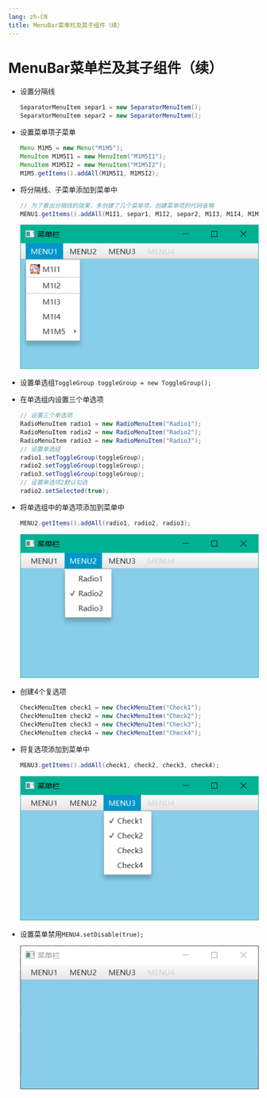 ```yaml
---
lang: zh-CN
title: MenuBar菜单栏及其子组件（续）
---
```



# MenuBar菜单栏及其子组件（续）

* 设置分隔线
  
    ```java
    SeparatorMenuItem separ1 = new SeparatorMenuItem();  
    SeparatorMenuItem separ2 = new SeparatorMenuItem();
    ```

* 设置菜单项子菜单
      
    ```java
    Menu M1M5 = new Menu("M1M5");  
    MenuItem M1M5I1 = new MenuItem("M1M5I1");  
    MenuItem M1M5I2 = new MenuItem("M1M5I2");  
    M1M5.getItems().addAll(M1M5I1, M1M5I2);
    ```

* 将分隔线、子菜单添加到菜单中
      
    ```java
    // 为了看出分隔线的效果，多创建了几个菜单项，创建菜单项的代码省略
    MENU1.getItems().addAll(M1I1, separ1, M1I2, separ2, M1I3, M1I4, M1M5);
    ```
      
    ![](../assets/Pasted%20image%2020220513183734.png)

* 设置单选组`ToggleGroup toggleGroup = new ToggleGroup();`

* 在单选组内设置三个单选项
  
    ```java
    // 设置三个单选项  
    RadioMenuItem radio1 = new RadioMenuItem("Radio1");  
    RadioMenuItem radio2 = new RadioMenuItem("Radio2");  
    RadioMenuItem radio3 = new RadioMenuItem("Radio3");  
    // 设置单选组  
    radio1.setToggleGroup(toggleGroup);  
    radio2.setToggleGroup(toggleGroup);  
    radio3.setToggleGroup(toggleGroup);  
    // 设置单选项2默认勾选  
    radio2.setSelected(true);
    ```

* 将单选组中的单选项添加到菜单中
      
    ```java
    MENU2.getItems().addAll(radio1, radio2, radio3);
    ```
      
    ![](../assets/Pasted%20image%2020220513183801.png)

* 创建4个复选项
  
    ```java
    CheckMenuItem check1 = new CheckMenuItem("Check1");  
    CheckMenuItem check2 = new CheckMenuItem("Check2");  
    CheckMenuItem check3 = new CheckMenuItem("Check3");  
    CheckMenuItem check4 = new CheckMenuItem("Check4");
    ```

* 将复选项添加到菜单中
      
    ```java
    MENU3.getItems().addAll(check1, check2, check3, check4);
    ```
      
    ![](../assets/Pasted%20image%2020220513183938.png)

* 设置菜单禁用`MENU4.setDisable(true);`
    
    ![](../assets/Pasted%20image%2020220513184107.png)